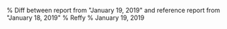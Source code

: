 % Diff between report from "January 19, 2019" and reference report from "January 18, 2019"
% Reffy
% January 19, 2019

